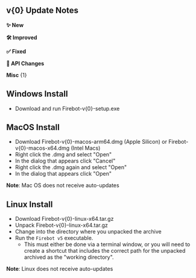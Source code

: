 ## v{0} Update Notes

**✨ New**

**🛠️ Improved**

**✅ Fixed**

**🔗 API Changes**

**Misc**
{1}

## Windows Install
- Download and run Firebot-v{0}-setup.exe

## MacOS Install
- Download Firebot-v{0}-macos-arm64.dmg (Apple Silicon) or Firebot-v{0}-macos-x64.dmg (Intel Macs)
- Right click the .dmg and select "Open"
- In the dialog that appears click "Cancel"
- Right click the .dmg again and select "Open"
- In the dialog that appears click "Open"

**Note**: Mac OS does not receive auto-updates

## Linux Install
- Download Firebot-v{0}-linux-x64.tar.gz
- Unpack Firebot-v{0}-linux-x64.tar.gz
- Change into the directory where you unpacked the archive
- Run the `Firebot v5` executable.
  - This must either be done via a terminal window, or you will need to create a shortcut that includes the correct path for the unpacked archived as the "working directory".

**Note**: Linux does not receive auto-updates